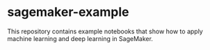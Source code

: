 # sagemaker-example
This repository contains example notebooks that show how to apply machine learning and deep learning in SageMaker.
